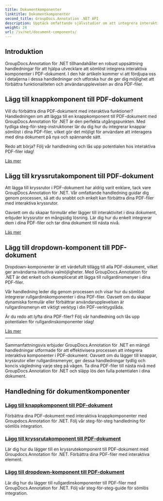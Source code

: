 ```yaml
---
title: Dokumentkomponenter
linktitle: Dokumentkomponenter
second_title: GroupDocs.Annotation .NET API
description: Upptäck omfattande självstudier om att integrera interaktiva komponenter som knappar, kryssrutor och rullgardinsmenyer i PDF-dokument med GroupDocs.Annotation .NET.
weight: 24
url: /sv/net/document-components/
---
```

## Introduktion

GroupDocs.Annotation för .NET tillhandahåller en robust uppsättning handledningar för att hjälpa utvecklare att sömlöst integrera interaktiva komponenter i PDF-dokument. I den här artikeln kommer vi att fördjupa oss i detaljerna i dessa handledningar och utforska hur de ger dig möjlighet att förbättra funktionaliteten och användarupplevelsen av dina PDF-filer.

## Lägg till knappkomponent till PDF-dokument

Vill du förbättra dina PDF-dokument med interaktiva funktioner? Handledningen om att lägga till en knappkomponent till PDF-dokument med GroupDocs.Annotation för .NET är den perfekta utgångspunkten. Med tydliga steg-för-steg-instruktioner lär du dig hur du integrerar knappar sömlöst i dina PDF-filer, vilket gör det möjligt för användare att interagera med dina dokument på nya och spännande sätt.

Redo att börja? Följ vår handledning och lås upp potentialen hos interaktiva PDF-filer idag!

[Läs mer](./add-button-component-to-pdf/)

## Lägg till kryssrutakomponent till PDF-dokument

Att lägga till kryssrutor i PDF-dokument har aldrig varit enklare, tack vare GroupDocs.Annotation för .NET. Vår omfattande handledning guidar dig genom processen, så att du snabbt och enkelt kan förbättra dina PDF-filer med interaktiva kryssrutor.

Oavsett om du skapar formulär eller lägger till interaktivitet i dina dokument, erbjuder kryssrutor en mångsidig lösning. Lär dig hur du enkelt integrerar dem i dina PDF-filer och tar dina dokument till nästa nivå.

[Läs mer](./add-checkbox-component-to-pdf/)

## Lägg till dropdown-komponent till PDF-dokument

Dropdown-komponenter är ett värdefullt tillägg till alla PDF-dokument, vilket ger användarna intuitiva valmöjligheter. Med GroupDocs.Annotation för .NET är det enkelt och okomplicerat att lägga till rullgardinsmenyer i dina PDF-filer.

Vår handledning leder dig genom processen och visar hur du sömlöst integrerar rullgardinskomponenter i dina PDF-filer. Oavsett om du skapar dynamiska formulär eller förbättrar användarupplevelsen är rullgardinsmenyn ett viktigt verktyg i din PDF-verktygslåda.

Är du redo att lyfta dina PDF-filer? Följ vår handledning och lås upp potentialen för rullgardinskomponenter idag!

[Läs mer](./add-dropdown-component-to-pdf/)

---

Sammanfattningsvis erbjuder GroupDocs.Annotation för .NET en mängd handledningar utformade för att effektivisera processen att integrera interaktiva komponenter i PDF-dokument. Oavsett om du lägger till knappar, kryssrutor eller rullgardinsmenyer, ger dessa handledningar tydlig och koncis vägledning varje steg på vägen. Ta dina PDF-filer till nästa nivå med GroupDocs.Annotation för .NET och släpp lös den fulla potentialen i dina dokument.
## Handledning för dokumentkomponenter
### [Lägg till knappkomponent till PDF-dokument](./add-button-component-to-pdf/)
Förbättra dina PDF-dokument med interaktiva knappkomponenter med Groupdocs.Annotation för .NET. Följ vår steg-för-steg handledning för sömlös integration.
### [Lägg till kryssrutakomponent till PDF-dokument](./add-checkbox-component-to-pdf/)
Lär dig hur du lägger till en kryssrutekomponent till PDF-dokument med Groupdocs.Annotation för .NET. Förbättra dina PDF-filer med interaktiva element.
### [Lägg till dropdown-komponent till PDF-dokument](./add-dropdown-component-to-pdf/)
Lär dig hur du lägger till rullgardinskomponenter till PDF-filer med GroupDocs.Annotation for .NET. Följ vår steg-för-steg-guide för sömlös integration.